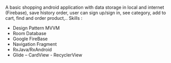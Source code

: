 A basic shopping android application with data storage in local and internet (Firebase), save history order, user can sign up/sign in, see category, add to cart, find and order product,..
Skills :
- Design Pattern MVVM
- Room Database
- Google FireBase
- Navigation Fragment
- RxJava/RxAndroid
- Glide – CardView - RecyclerView
